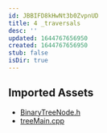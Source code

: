 ```yaml
---
id: JBBIFD8kHwNt3b0ZvpnUD
title: 4 _traversals
desc: ''
updated: 1644767656950
created: 1644767656950
stub: false
isDir: true
---
```

## Imported Assets
- [BinaryTreeNode.h](/assets/binarytreenode-Qn4y4L8OEpA8.h)
- [treeMain.cpp](/assets/treemain-8KVE8OYLRYud.cpp)
